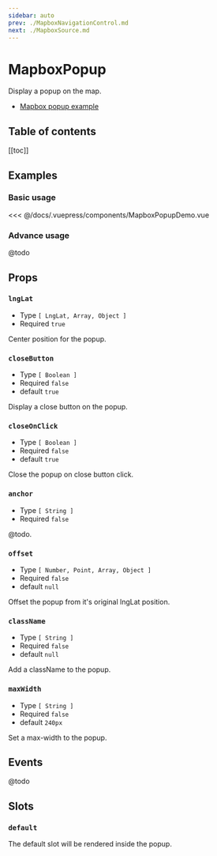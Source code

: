 ```yaml
---
sidebar: auto
prev: ./MapboxNavigationControl.md
next: ./MapboxSource.md
---
```


# MapboxPopup

Display a popup on the map.

- [Mapbox popup example](https://docs.mapbox.com/mapbox-gl-js/example/popup/)


<h2>Table of contents</h2>

[[toc]]

## Examples

### Basic usage

<client-only>
  <mapbox-popup-demo api-key="MAPBOX_API_KEY" />
</client-only>

<<< @/docs/.vuepress/components/MapboxPopupDemo.vue

### Advance usage
@todo

## Props

### `lngLat`

- Type `[ LngLat, Array, Object ]`
- Required `true`

Center position for the popup.

### `closeButton`

- Type `[ Boolean ]`
- Required `false`
- default `true`

Display a close button on the popup.

### `closeOnClick`

- Type `[ Boolean ]`
- Required `false`
- default `true`

Close the popup on close button click.

### `anchor`

- Type `[ String ]`
- Required `false`

@todo.

### `offset`

- Type `[ Number, Point, Array, Object ]`
- Required `false`
- default `null`

Offset the popup from it's original lngLat position.

### `className`

- Type `[ String ]`
- Required `false`
- default `null`

Add a className to the popup.

### `maxWidth`

- Type `[ String ]`
- Required `false`
- default `240px`

Set a max-width to the popup.

## Events
@todo

## Slots

### `default`

The default slot will be rendered inside the popup.

